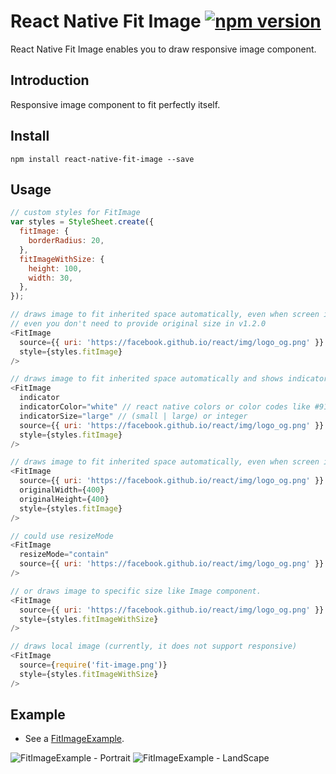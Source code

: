 # React Native Fit Image [![npm version](https://badge.fury.io/js/react-native-fit-image.svg)](https://badge.fury.io/js/react-native-fit-image)
React Native Fit Image enables you to draw responsive image component.

## Introduction
Responsive image component to fit perfectly itself.

## Install
`npm install react-native-fit-image --save`

## Usage
```javascript
// custom styles for FitImage
var styles = StyleSheet.create({
  fitImage: {
    borderRadius: 20,
  },
  fitImageWithSize: {
    height: 100,
    width: 30,
  },
});

// draws image to fit inherited space automatically, even when screen is rotated.
// even you don't need to provide original size in v1.2.0
<FitImage
  source={{ uri: 'https://facebook.github.io/react/img/logo_og.png' }}
  style={styles.fitImage}
/>

// draws image to fit inherited space automatically and shows indicator while image is loading
<FitImage
  indicator
  indicatorColor="white" // react native colors or color codes like #919191
  indicatorSize="large" // (small | large) or integer
  source={{ uri: 'https://facebook.github.io/react/img/logo_og.png' }}
  style={styles.fitImage}
/>

// draws image to fit inherited space automatically, even when screen is rotated.
<FitImage
  source={{ uri: 'https://facebook.github.io/react/img/logo_og.png' }}
  originalWidth={400}
  originalHeight={400}
  style={styles.fitImage}
/>

// could use resizeMode
<FitImage
  resizeMode="contain"
  source={{ uri: 'https://facebook.github.io/react/img/logo_og.png' }}
/>

// or draws image to specific size like Image component.
<FitImage
  source={{ uri: 'https://facebook.github.io/react/img/logo_og.png' }}
  style={styles.fitImageWithSize}
/>

// draws local image (currently, it does not support responsive)
<FitImage
  source={require('fit-image.png')}
  style={styles.fitImageWithSize}
/>
```

## Example
- See a [FitImageExample][1].

![FitImageExample - Portrait](https://github.com/originerd/react-native-fit-image-example/blob/master/fit_image_example_portrait.gif)
![FitImageExample - LandScape](https://github.com/originerd/react-native-fit-image-example/blob/master/fit_image_example_landscape.gif)

[1]: https://github.com/originerd/react-native-fit-image-example
